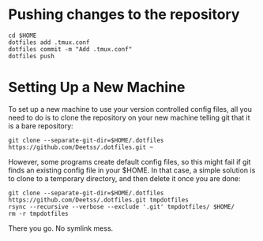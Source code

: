 # Pushing changes to the repository
```
cd $HOME
dotfiles add .tmux.conf
dotfiles commit -m "Add .tmux.conf"
dotfiles push
```

# Setting Up a New Machine

To set up a new machine to use your version controlled config files, all you need to do is to clone the repository on your new machine telling git that it is a bare repository:

`git clone --separate-git-dir=$HOME/.dotfiles https://github.com/Deetss/.dotfiles.git ~`

However, some programs create default config files, so this might fail if git finds an existing config file in your $HOME. In that case, a simple solution is to clone to a temporary directory, and then delete it once you are done:
```
git clone --separate-git-dir=$HOME/.dotfiles https://github.com/Deetss/.dotfiles.git tmpdotfiles
rsync --recursive --verbose --exclude '.git' tmpdotfiles/ $HOME/
rm -r tmpdotfiles
```
There you go. No symlink mess.
